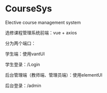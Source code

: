 # CourseSys
Elective course management system



选修课程管理系统前端：vue + axios

分为两个端口：

学生端：使用vantUI    

学生登录：/Login





后台管理端（教师端、管理员端）：使用elementUI 

后台登录：/admin





